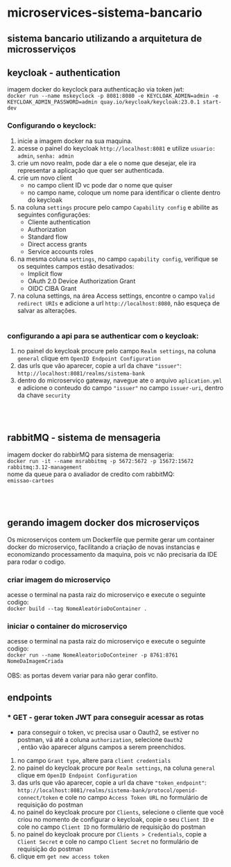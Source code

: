 # microservices-sistema-bancario
## sistema bancario utilizando a arquitetura de microsserviços<br>
## keycloak - authentication
imagem docker do keyclock para authenticação via token jwt:<br>
```docker run --name mskeyclock -p 8081:8080 -e KEYCLOAK_ADMIN=admin -e KEYCLOAK_ADMIN_PASSWORD=admin quay.io/keycloak/keycloak:23.0.1 start-dev```

### Configurando o keyclock:<br>

1. inicie a imagem docker na sua maquina.
2. acesse o painel do keycloak ``` http://localhost:8081 ``` e utilize ```usuario: admin```, ```senha: admin```
3. crie um novo realm, pode dar a ele o nome que desejar, ele ira representar a aplicação que quer ser authenticada.
4. crie um novo client
   * no campo client ID vc pode dar o nome que quiser
   * no campo name, coloque um nome para identificar o cliente dentro do keycloak
5. na coluna ```settings``` procure pelo campo ```Capability config``` e abilite as seguintes configurações:
    * Cliente authentication
    * Authorization
    * Standard flow
    * Direct access grants
    * Service accounts roles
6. na mesma coluna ```settings```, no campo ```capability config```, verifique se os sequintes campos estão desativados:
    * Implicit flow
    * OAuth 2.0 Device Authorization Grant
    * OIDC CIBA Grant
7. na coluna settings, na área Access settings, encontre o campo ```Valid redirect URIs``` e adicione a url ```http://localhost:8080```, não esqueça de salvar as alterações.
<br><br>
### configurando a api para se authenticar com o keycloak:<br>
1. no painel do keycloak procure pelo campo ```Realm settings```, na coluna ```general``` clique em ```OpenID Endpoint Configuration```
2. das urls que vão aparecer, copie a url da chave ```"issuer"```: ```http://localhost:8081/realms/sistema-bank```
3. dentro do microserviço gateway, navegue ate o arquivo ```aplication.yml``` e adicione o conteudo do campo ```"issuer"``` no campo ```issuer-uri```, dentro da chave ```security```

<br><br>
## rabbitMQ - sistema de mensageria
imagem docker do rabbirMQ para sistema de mensageria:<br>
```docker run -it --name msrabbitmq -p 5672:5672 -p 15672:15672 rabbitmq:3.12-management```<br>
nome da queue para o avaliador de credito com rabbitMQ:<br>
```emissao-cartoes```

<br><br>
## gerando imagem docker dos microserviços
Os microserviços contem um Dockerfile que permite gerar um container docker do microserviço, facilitando a criação de novas instancias e economizando processamento da maquina, pois vc não precisaria da IDE para rodar o codigo.<br>
### criar imagem do microserviço
acesse o terminal na pasta raiz do microserviço e execute o seguinte codigo:<br>
```docker build --tag NomeAleatórioDoContainer .```<br>
### iniciar o container do microserviço
acesse o terminal na pasta raiz do microserviço e execute o seguinte codigo:<br>
```docker run --name NomeAleatorioDoConteiner -p 8761:8761 NomeDaImagemCriada```<br><br>
OBS: as portas devem variar para não gerar conflito.<br>

## endpoints
### * GET - gerar token JWT para conseguir acessar as rotas
  * para conseguir o token, vc precisa usar o Oauth2, se estiver no postman, vá até a coluna ```authorization```, selecione ```Oauth2```<br>, então vão aparecer alguns campos a serem preenchidos.
1. no campo ```Grant type```, altere para ```client credentials```<br>
2. no painel do keycloak procure por ```Realm settings```, na coluna ```general``` clique em ```OpenID Endpoint Configuration```
3. das urls que vão aparecer, copie a url da chave ```"token_endpoint"```: ```http://localhost:8081/realms/sistema-bank/protocol/openid-connect/token``` e cole no campo ```Access Token URL``` no formulário de requisição do postman<br>
4. no painel do keycloak procure por ```Clients```, selecione o cliente que você criou no momento de configurar o keycloak, copie o seu ```Client ID``` e cole no campo ```Client ID``` no formulário de requisição do postman<br>
5. no painel do keycloak procure por ```Clients > Credentials```, copie a ```Client Secret``` e cole no campo ```Client Secret``` no formulário de requisição do postman<br>
6. clique em ```get new access token```

